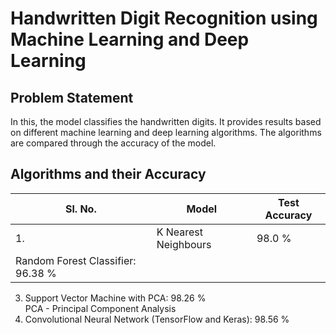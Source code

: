 # Handwritten Digit Recognition using Machine Learning and Deep Learning
## Problem Statement
In this, the model classifies the handwritten digits. It provides results based on different machine learning and deep learning algorithms. The algorithms are compared through the accuracy of the model.
## Algorithms and their Accuracy
|Sl. No.| Model| Test Accuracy|
| --- | --- | --- |
|1.|K Nearest Neighbours|98.0 %|
|Random Forest Classifier: 96.38 %
3. Support Vector Machine with PCA: 98.26 %
<br>PCA - Principal Component Analysis
4. Convolutional Neural Network (TensorFlow and Keras): 98.56 %
